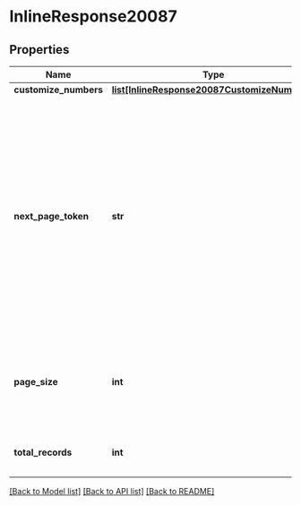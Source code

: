 # InlineResponse20087

## Properties
Name | Type | Description | Notes
------------ | ------------- | ------------- | -------------
**customize_numbers** | [**list[InlineResponse20087CustomizeNumbers]**](InlineResponse20087CustomizeNumbers.md) |  | [optional] 
**next_page_token** | **str** | The next page token paginates through a large set of results. A next page token will be returned whenever the set of available results exceeds the current page size. The expiration period for this token is 15 minutes. | [optional] 
**page_size** | **int** | The number of records returned within a single API call for each page. | [optional] 
**total_records** | **int** | The total number of records returned. | [optional] 

[[Back to Model list]](../README.md#documentation-for-models) [[Back to API list]](../README.md#documentation-for-api-endpoints) [[Back to README]](../README.md)

